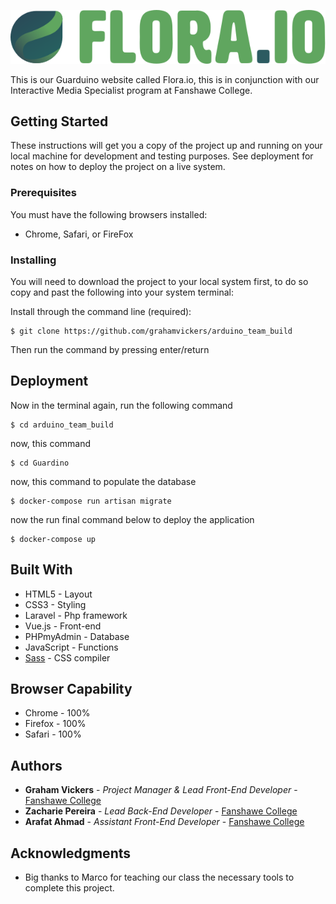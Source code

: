 ![](/Front-End/images/main_logo_v1.svg)

This is our Guarduino website called Flora.io, this is in conjunction with our Interactive Media Specialist program at Fanshawe College. 

## Getting Started

These instructions will get you a copy of the project up and running on your local machine for development and testing purposes. See deployment for notes on how to deploy the project on a live system.

### Prerequisites

You must have the following browsers installed: 

* Chrome, Safari, or FireFox

### Installing

You will need to download the project to your local system first, to do so copy and past the following into your system terminal:


Install through the command line (required):
```
$ git clone https://github.com/grahamvickers/arduino_team_build
```
Then run the command by pressing enter/return


## Deployment


Now in the terminal again, run the following command 
```
$ cd arduino_team_build
```
now, this command
```
$ cd Guardino
```
now, this command to populate the database
```
$ docker-compose run artisan migrate
```
now the run final command below to deploy the application
```
$ docker-compose up
```

## Built With

* HTML5 - Layout
* CSS3 - Styling
* Laravel - Php framework
* Vue.js - Front-end
* PHPmyAdmin - Database
* JavaScript - Functions
* [Sass](https://sass-lang.com/) - CSS compiler


## Browser Capability 

* Chrome - 100%
* Firefox - 100%
* Safari - 100%



## Authors

* **Graham Vickers** - *Project Manager & Lead Front-End Developer* - [Fanshawe College](https://github.com/grahamvickers)
* **Zacharie Pereira** - *Lead Back-End Developer* - [Fanshawe College](https://github.com/zpereiracollege)
* **Arafat Ahmad** - *Assistant Front-End Developer* - [Fanshawe College](https://github.com/zpereiracollege)
 


## Acknowledgments

* Big thanks to Marco for teaching our class the necessary tools to complete this project. 
